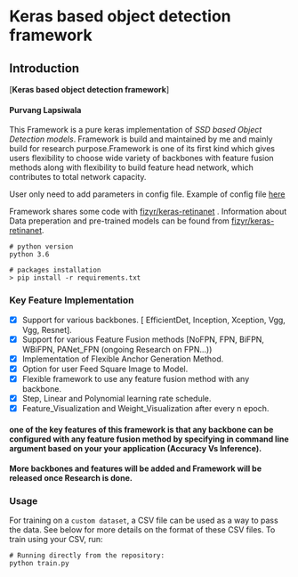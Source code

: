 #  Keras based object detection framework

## Introduction

[**Keras based object detection framework**]

#### Purvang Lapsiwala

This Framework is a pure keras implementation of *SSD based Object Detection models*.
Framework is build and maintained by me and mainly build for research purpose.Framework is one of its first kind which 
gives users flexibility to choose wide variety of backbones with feature fusion methods
along with flexibility to build feature head network, which contributes to total network capacity.
 
User only need to add parameters in config file. Example of config file [here](https://github.com/purvang3/Object_Detection/blob/main/Object_Detection_Framework/config.yaml)

Framework shares some code with [fizyr/keras-retinanet](https://github.com/fizyr/keras-retinanet) . Information about Data preperation and pre-trained models can be
found from [fizyr/keras-retinanet](https://github.com/fizyr/keras-retinanet). 

```
# python version
python 3.6

# packages installation
> pip install -r requirements.txt
```

### Key Feature Implementation

- [x] Support for various backbones. [ EfficientDet, Inception, Xception, Vgg, Vgg, Resnet].
- [x] Support for various Feature Fusion methods [NoFPN, FPN, BiFPN, WBiFPN, PANet_FPN (ongoing Research on FPN...))
- [x] Implementation of Flexible Anchor Generation Method.
- [x] Option for user Feed Square Image to Model.
- [x] Flexible framework to use any feature fusion method with any backbone.
- [x] Step, Linear and Polynomial learning rate schedule.
- [x] Feature_Visualization and Weight_Visualization after every n epoch. 

#### one of the key features of this framework is that any backbone can be configured with any feature fusion method by specifying in command line argument based on your your application (Accuracy Vs Inference).

#### More backbones and features will be added and Framework will be released once Research is done.

### Usage

For training on a `custom dataset`, a CSV file can be used as a way to pass the data.
See below for more details on the format of these CSV files.
To train using your CSV, run:
```shell
# Running directly from the repository:
python train.py
``` 

